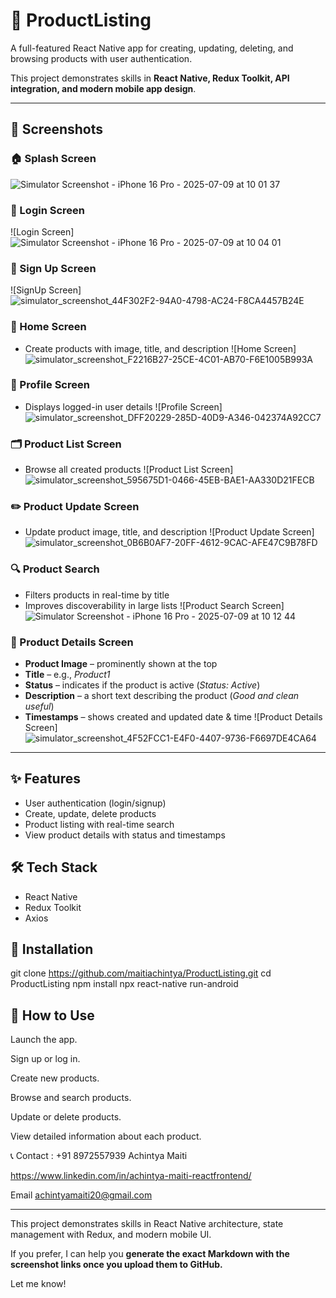 # 🛒 ProductListing
A full-featured React Native app for creating, updating, deleting, and browsing products with user authentication.

This project demonstrates skills in **React Native, Redux Toolkit, API integration, and modern mobile app design**.

---

## 📸 Screenshots

### 🏠 Splash Screen
![Simulator Screenshot - iPhone 16 Pro - 2025-07-09 at 10 01 37](https://github.com/user-attachments/assets/8ddbe7df-007d-40f3-9aa9-747c1719a21b)

### 🔑 Login Screen
![Login Screen] 
![Simulator Screenshot - iPhone 16 Pro - 2025-07-09 at 10 04 01](https://github.com/user-attachments/assets/04fd955a-150d-4f1c-a742-a70bb0f10abc)

### 📝 Sign Up Screen
![SignUp Screen] 
![simulator_screenshot_44F302F2-94A0-4798-AC24-F8CA4457B24E](https://github.com/user-attachments/assets/519d2e4c-7318-4a2e-bc68-2c0e6c422752)

### 🏡 Home Screen
- Create products with image, title, and description
  ![Home Screen]
  ![simulator_screenshot_F2216B27-25CE-4C01-AB70-F6E1005B993A](https://github.com/user-attachments/assets/f42c46ca-c9c5-405d-8838-eef6ea33cd2b)

### 👤 Profile Screen
- Displays logged-in user details
  ![Profile Screen]
  ![simulator_screenshot_DFF20229-285D-40D9-A346-042374A92CC7](https://github.com/user-attachments/assets/1c4f3ceb-cb8f-40c1-a3b4-4687b9f9698b)

### 🗂 Product List Screen
- Browse all created products
  ![Product List Screen] 
![simulator_screenshot_595675D1-0466-45EB-BAE1-AA330D21FECB](https://github.com/user-attachments/assets/b5bcf493-fa3e-487a-a080-87fbcb038594)

### ✏️ Product Update Screen
- Update product image, title, and description
  ![Product Update Screen]
  ![simulator_screenshot_0B6B0AF7-20FF-4612-9CAC-AFE47C9B78FD](https://github.com/user-attachments/assets/f739972d-4328-459c-b3ea-ee4d7486567c)

### 🔍 Product Search
- Filters products in real-time by title
- Improves discoverability in large lists
  ![Product Search Screen]
  ![Simulator Screenshot - iPhone 16 Pro - 2025-07-09 at 10 12 44](https://github.com/user-attachments/assets/acf12f6e-834f-4c31-9491-2e231470d498)

### 📄 Product Details Screen
- **Product Image** – prominently shown at the top
- **Title** – e.g., *Product1*
- **Status** – indicates if the product is active (*Status: Active*)
- **Description** – a short text describing the product (*Good and clean useful*)
- **Timestamps** – shows created and updated date & time
  ![Product Details Screen]
  ![simulator_screenshot_4F52FCC1-E4F0-4407-9736-F6697DE4CA64](https://github.com/user-attachments/assets/a6ae4316-22ef-488e-b594-3a21d75c9fa5)

---
## ✨ Features
- User authentication (login/signup)
- Create, update, delete products
- Product listing with real-time search
- View product details with status and timestamps

## 🛠 Tech Stack
- React Native
- Redux Toolkit
- Axios

## 🚀 Installation
git clone https://github.com/maitiachintya/ProductListing.git
cd ProductListing
npm install
npx react-native run-android

## 🚀 How to Use
Launch the app.

Sign up or log in.

Create new products.

Browse and search products.

Update or delete products.

View detailed information about each product.


📞 Contact : +91 8972557939
Achintya Maiti

https://www.linkedin.com/in/achintya-maiti-reactfrontend/

Email
achintyamaiti20@gmail.com

---
This project demonstrates skills in React Native architecture, state management with Redux, and modern mobile UI.

If you prefer, I can help you **generate the exact Markdown with the screenshot links once you upload them to GitHub.**

Let me know!

